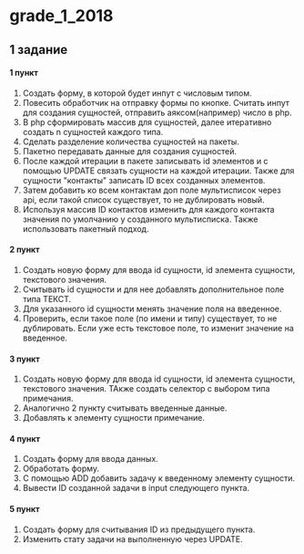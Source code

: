 # grade_1_2018

<h2>1 задание</h2>

<h4>1 пункт</h4>

1. Создать форму, в которой будет инпут с числовым типом.
2. Повесить обработчик на отправку формы по кнопке. Считать инпут для создания сущностей, отправить аяксом(например) число в php.
3. В php сформировать массив для сущностей, далее итеративно создать n сущностей каждого типа.
4. Сделать разделение количества сущностей на пакеты.
5. Пакетно передавать данные для создания сущностей.
6. После каждой итерации в пакете записывать id элементов и с помощью UPDATE связать сущности на каждой итерации. Также для сущности "контакты" записать ID всех созданных элементов.
7. Затем добавить ко всем контактам доп поле мультисписок через api, если такой список существует, то не дублировать новый.
8. Используя массив ID контактов изменить для каждого контакта значения по умолчанию у созданного мультисписка. Также использовать пакетный подход.

<h4>2 пункт</h4>

1. Создать новую форму для ввода id сущности, id элемента сущности, текстового значения.
2. Считывать id сущности и для нее добавлять дополнительное поле типа ТЕКСТ.
3. Для указанного id сущности менять значение поля на введенное.
4. Проверить, если такое поле (по имени и типу) существует, то не дублировать. Если уже есть текстовое поле, то изменит значение на введенное.

<h4>3 пункт</h4>

 1. Создать новую форму для ввода id сущности, id элемента сущности, текстового значения. ТАкже создать селектор с выбором типа примечания.
 2. Аналогично 2 пункту считывать введенные данные.
 3. Добавлять к элементу сущности примечание.
 
 <h4>4 пункт</h4>
 
 1. Создать форму для ввода данных.
 2. Обработать форму.
 3. С помощью ADD добавить задачу к введенному элементу сущности.
 4. Вывести ID созданной задачи в input следующего пункта.
 
 <h4>5 пункт</h4>
 
 1. Создать форму для считывания ID из предыдущего пункта.
 2. Изменить стату задачи на выполненную через UPDATE.
 